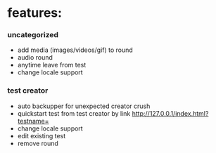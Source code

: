 # features:

### uncategorized

- add media (images/videos/gif) to round
- audio round
- anytime leave from test
- change locale support

### test creator

- auto backupper for unexpected creator crush
- quickstart test from test creator by link http://127.0.0.1/index.html?testname=
- change locale support
- edit existing test
- remove round

